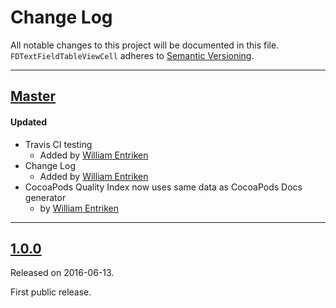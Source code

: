 # Change Log
All notable changes to this project will be documented in this file.
`FDTextFieldTableViewCell` adheres to [Semantic Versioning](http://semver.org/).

---

## [Master](https://github.com/fulldecent/FDTextFieldTableViewCell/compare/1.0.0...master)

#### Updated
- Travis CI testing
  - Added by [William Entriken](https://github.com/fulldecent)
- Change Log
  - Added by [William Entriken](https://github.com/fulldecent)
- CocoaPods Quality Index now uses same data as CocoaPods Docs generator
  -  by [William Entriken](https://github.com/fulldecent)

---

## [1.0.0](https://github.com/fulldecent/FDTextFieldTableViewCell/releases/1.0.0)
Released on 2016-06-13.

First public release.
